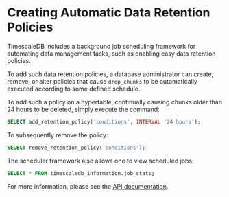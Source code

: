 # Creating Automatic Data Retention Policies

TimescaleDB includes a background job scheduling framework for automating data
management tasks, such as enabling easy data retention policies.

To add such data retention policies, a database administrator can create,
remove, or alter policies that cause `drop_chunks` to be automatically executed
according to some defined schedule.

To add such a policy on a hypertable, continually causing chunks older than 24
hours to be deleted, simply execute the command:
```sql
SELECT add_retention_policy('conditions', INTERVAL '24 hours');
```

To subsequently remove the policy:
```sql
SELECT remove_retention_policy('conditions');
```

The scheduler framework also allows one to view scheduled jobs:
```sql
SELECT * FROM timescaledb_information.job_stats;
```

For more information, please see the [API documentation][add_retention_policy].



[add_retention_policy]: /api-reference/:currentVersion:/data-retention/add_retention_policy
